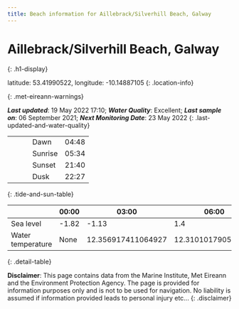 ```yaml
---
title: Beach information for Aillebrack/Silverhill Beach, Galway
---
```

# Aillebrack/Silverhill Beach, Galway 
{: .h1-display}

latitude: 53.41990522, longitude: -10.14887105
{: .location-info}


{: .met-eireann-warnings}

___Last updated___: 19 May 2022 17:10; ___Water Quality___: Excellent;
___Last sample on___: 06 September 2021; ___Next Monitoring Date___: 23 May 2022
{: .last-updated-and-water-quality}

|   |   |   |   |   |
|---|---|---|---|---|
|   |   |   | Dawn  | 04:48 |
|   |   |   | Sunrise  | 05:34 |
|   |   |   | Sunset  | 21:40 |
|   |   |   | Dusk  | 22:27 |
{: .tide-and-sun-table}

<div></div>

| | 00:00 | 03:00 | 06:00 | 09:00 | 12:00 | 15:00 | 18:00 | 21:00 |
|---|---|---|---|---|---|---|---|---|
| Sea level | -1.82 | -1.13 | 1.4 | 1.01| -1.4 | -1.09 | 1.38 | 1.34 |
| Water temperature | None | 12.356917411064927 | 12.310101790571556 | 12.326915221906653 | 12.400267963000925 | 12.483317909286535 | 12.501835384284814 | 12.460698786706082 |
{: .detail-table}

__Disclaimer__: This page contains data from the Marine Institute,
Met Eireann and the Environment Protection Agency. The page is provided for
information purposes only and is not to be used for navigation. No liability
is assumed if information provided leads to personal injury etc...
{: .disclaimer}